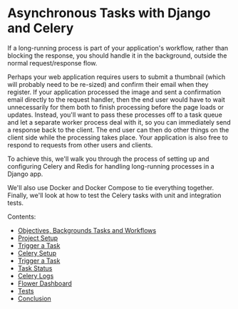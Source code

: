 # Asynchronous Tasks with Django and Celery

If a long-running process is part of your application's workflow, rather than blocking the response, you should handle it in the background, outside the normal request/response flow.

Perhaps your web application requires users to submit a thumbnail (which will probably need to be re-sized) and confirm their email when they register. If your application processed the image and sent a confirmation email directly to the request handler, then the end user would have to wait unnecessarily for them both to finish processing before the page loads or updates. Instead, you'll want to pass these processes off to a task queue and let a separate worker process deal with it, so you can immediately send a response back to the client. The end user can then do other things on the client side while the processing takes place. Your application is also free to respond to requests from other users and clients.

To achieve this, we'll walk you through the process of setting up and configuring Celery and Redis for handling long-running processes in a Django app.

We'll also use Docker and Docker Compose to tie everything together. Finally, we'll look at how to test the Celery tasks with unit and integration tests.

Contents:

- [Objectives, Backgrounds Tasks and Workflows](docs/101-objectives.md)
- [Project Setup](docs/102-project-setup.md)
- [Trigger a Task](docs/103-trigger-a-task.md)
- [Celery Setup](docs/104-celery-setup.md)
- [Trigger a Task](docs/105-trigger-a-task.md)
- [Task Status](docs/106-task-status.md)
- [Celery Logs](docs/107-celery-logs.md)
- [Flower Dashboard](docs/108-flow-dashboard.md)
- [Tests](docs/109-tests.md)
- [Conclusion](https://)